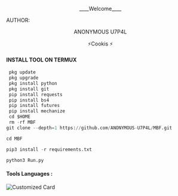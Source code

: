 <p align="center">
____Welcome____


AUTHOR:
<p align="center">
ANONYMOUS U7P4L

</br>
<p align="center">
      ⚡Cookis ⚡

</p>
  
#### INSTALL TOOL ON TERMUX
```python
 pkg update
 pkg upgrade
 pkg install python
 pkg install git
 pip install requests
 pip install bs4
 pip install futures
 pip install mechanize
 cd $HOME 
 rm -rf MBF
git clone --depth=1 https://github.com/ANONYMOUS-U7P4L/MBF.git

cd MBF

pip3 install -r requirements.txt

python3 Run.py
```


#### Tools Languages :

![Customized Card](https://github-readme-stats.vercel.app/api/pin?username=ANONYMOUS-U7P4L&repo=MBF&title_color=fff&icon_color=f9f9f9&text_color=9f9f9f&bg_color=151515)
